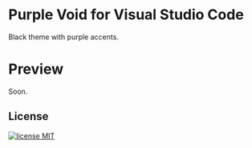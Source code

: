 # Purple Void for Visual Studio Code

Black theme with purple accents.

# Preview
Soon.

## License

[![license MIT](https://img.shields.io/github/license/Rejdesu/darkReddit)](https://github.com/Rejdesu/void/blob/main/LICENSE)

